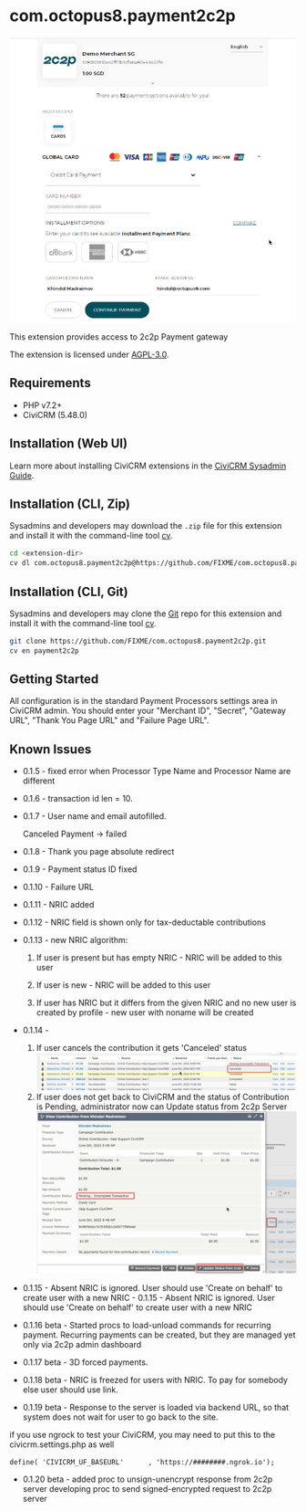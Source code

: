 # com.octopus8.payment2c2p

![Screenshot](/images/screenshot.png)

This extension provides access to 2c2p Payment gateway

The extension is licensed under [AGPL-3.0](LICENSE.txt).

## Requirements

* PHP v7.2+
* CiviCRM (5.48.0)

## Installation (Web UI)

Learn more about installing CiviCRM extensions in the [CiviCRM Sysadmin Guide](https://docs.civicrm.org/sysadmin/en/latest/customize/extensions/).

## Installation (CLI, Zip)

Sysadmins and developers may download the `.zip` file for this extension and
install it with the command-line tool [cv](https://github.com/civicrm/cv).

```bash
cd <extension-dir>
cv dl com.octopus8.payment2c2p@https://github.com/FIXME/com.octopus8.payment2c2p/archive/master.zip
```

## Installation (CLI, Git)

Sysadmins and developers may clone the [Git](https://en.wikipedia.org/wiki/Git) repo for this extension and
install it with the command-line tool [cv](https://github.com/civicrm/cv).

```bash
git clone https://github.com/FIXME/com.octopus8.payment2c2p.git
cv en payment2c2p
```

## Getting Started

All configuration is in the standard Payment Processors settings area in CiviCRM admin.
You should enter your "Merchant ID", "Secret", "Gateway URL", "Thank You Page URL" and "Failure Page URL".


## Known Issues

- 0.1.5 - fixed error when Processor Type Name and Processor Name are different

- 0.1.6 - transaction id len = 10. 

- 0.1.7 - User name and email autofilled.

    Canceled Payment -> failed

- 0.1.8 - Thank you page absolute redirect

- 0.1.9 - Payment status ID fixed

- 0.1.10 - Failure URL

- 0.1.11 - NRIC added

- 0.1.12 - NRIC field is shown only for tax-deductable contributions

- 0.1.13 - new NRIC algorithm:
    1) If user is present but has empty NRIC - NRIC will be added to this user
    
    2) If user is new - NRIC will be added to this user
    
    3) If user has NRIC but it differs 
    from the given NRIC and no new user 
    is created by profile - new user with noname will be created

- 0.1.14 - 
    1) If user cancels the contribution it gets 'Canceled' status
        ![Screenshot](/images/screenshot-0.1.14-1.png)
    2) If user does not get back to CiviCRM and the status of Contribution is Pending,
    administrator now can Update status from 2c2p Server
        ![Screenshot](/images/screenshot-0.1.14-2.png)
    
- 0.1.15 - Absent NRIC is ignored. User should use 'Create on behalf' to create user with a new NRIC    - 0.1.15 - Absent NRIC is ignored. User should use 'Create on behalf' to create user with a new NRIC    

- 0.1.16 beta - Started procs to load-unload commands for recurring payment.
    Recurring payments can be created, but they are managed yet only via 2c2p admin dashboard

- 0.1.17 beta - 3D forced payments.

- 0.1.18 beta - NRIC is freezed for users with NRIC. To pay for somebody else user should use link.

- 0.1.19 beta - Response to the server is loaded via backend URL, so that system does not wait for user to go back to the site.

if you use ngrock to test your CiviCRM, you may need to put this to the civicrm.settings.php as well 
```
define( 'CIVICRM_UF_BASEURL'      , 'https://########.ngrok.io');
```

- 0.1.20 beta - added proc to unsign-unencrypt response from 2c2p server
    developing proc to send signed-encrypted request to 2c2p server
